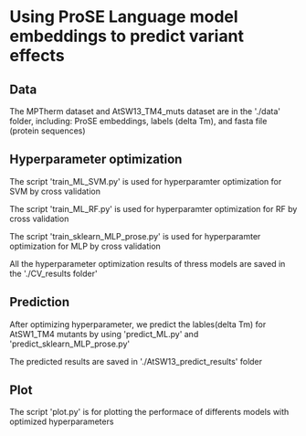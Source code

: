 # Using ProSE Language model embeddings to predict variant effects

## Data
The MPTherm dataset and AtSW13_TM4_muts dataset are in the './data' folder, including: ProSE embeddings, labels (delta Tm), and fasta file (protein sequences)

## Hyperparameter optimization
The script 'train_ML_SVM.py' is used for hyperparamter optimization for SVM by cross validation

The script 'train_ML_RF.py' is used for hyperparamter optimization for RF by cross validation

The script 'train_sklearn_MLP_prose.py' is used for hyperparamter optimization for MLP by cross validation

All the hyperparameter optimization results of thress models are saved in the './CV_results folder'

## Prediction
After optimizing hyperparameter, we predict the lables(delta Tm) for AtSW1_TM4 mutants by using 'predict_ML.py' and 'predict_sklearn_MLP_prose.py'

The predicted results are saved in './AtSW13_predict_results' folder

## Plot
The script 'plot.py' is for plotting the performace of differents models with optimized hyperparameters
